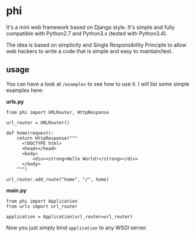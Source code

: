# phi

It's a mini web framework based on Django style. It's simple and fully
compatible with Python2.7 and Python3.x (tested with Python3.4).

The idea is based on simplicity and Single Responsibility Principle to allow
web hackers to write a code that is simple and easy to maintain/test.

## usage

You can have a look at `/examples` to see how to use it. I will list some
simple examples here:

**urls.py**

```
from phi import URLRouter, HttpResponse

url_router = URLRouter()

def home(request):
    return HttpResponse("""
      <!DOCTYPE html>
      <head></head>
      <body>
          <div><strong>Hello World!</strong></div>
      </body>
    """)

url_router.add_route("home", "/", home)
```

**main.py**

```
from phi import Application
from urls import url_router

application = Application(url_router=url_router)
```

Now you just simply bind `application` to any WSGI server.
